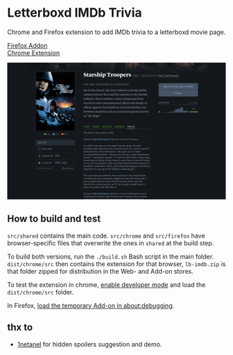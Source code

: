 # Letterboxd IMDb Trivia

Chrome and Firefox extension to add IMDb trivia to a letterboxd movie page.

[Firefox Addon](https://addons.mozilla.org/de/firefox/addon/letterboxd-imdb)  
[Chrome Extension](https://chrome.google.com/webstore/detail/letterboxd-imdb-trivia/ekhlhijgenghbhpdhbhkmcoebkilldfi) 

![Trivia Tab](/img/screenshot.png)

## How to build and test

`src/shared` contains the main code. `src/chrome` and `src/firefox` have browser-specific files that overwrite the ones in `shared` at the build step.

To build both versions, run the `./build.sh` Bash script in the main folder. `dist/chrome/src` then contains the extension for that browser, `lb-imdb.zip` is that folder zipped for distribution in the Web- and Add-on stores.

To test the extension in chrome, [enable developer mode](https://developer.chrome.com/docs/extensions/mv3/faq/) and load the `dist/chrome/src` folder.

In Firefox, [load the temporary Add-on in about:debugging](https://developer.mozilla.org/en-US/docs/Mozilla/Add-ons/WebExtensions/Your_first_WebExtension).

## thx to

- [1netanel](https://github.com/1netanel) for hidden spoilers suggestion and demo.